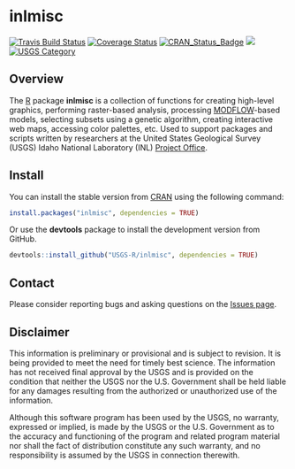 # inlmisc

[![Travis Build Status](https://travis-ci.org/USGS-R/inlmisc.svg?branch=master)](https://travis-ci.org/USGS-R/inlmisc)
[![Coverage Status](https://coveralls.io/repos/github/USGS-R/inlmisc/badge.svg?branch=master)](https://coveralls.io/github/USGS-R/inlmisc?branch=master)
[![CRAN_Status_Badge](https://www.r-pkg.org/badges/version/inlmisc)](https://CRAN.R-project.org/package=inlmisc)
[![](https://cranlogs.r-pkg.org/badges/inlmisc?color=brightgreen)](https://CRAN.R-project.org/package=inlmisc)
[![USGS Category](https://img.shields.io/badge/USGS-Support-yellow.svg)](https://owi.usgs.gov/R/packages.html#support)

## Overview

The [R](https://www.r-project.org/) package **inlmisc** is a collection of functions for creating high-level graphics,
performing raster-based analysis, processing [MODFLOW](https://water.usgs.gov/ogw/modflow/ "USGS's modular hydrologic model")-based models,
selecting subsets using a genetic algorithm, creating interactive web maps, accessing color palettes, etc.
Used to support packages and scripts written by researchers at the United States Geological Survey (USGS)
Idaho National Laboratory (INL) [Project Office](https://www.usgs.gov/centers/id-water/science/idaho-national-laboratory-project-office "USGS INL Project Office").

## Install

You can install the stable version from [CRAN](https://CRAN.R-project.org/package=inlmisc "The Comprehensive R Archive Network")
using the following command:

```r
install.packages("inlmisc", dependencies = TRUE)
```

Or use the **devtools** package to install the development version from GitHub.

```r
devtools::install_github("USGS-R/inlmisc", dependencies = TRUE)
```

## Contact

Please consider reporting bugs and asking questions on the [Issues page](https://github.com/USGS-R/inlmisc/issues).

## Disclaimer

This information is preliminary or provisional and is subject to revision.
It is being provided to meet the need for timely best science.
The information has not received final approval by the USGS
and is provided on the condition that neither the USGS nor the U.S. Government
shall be held liable for any damages resulting from the authorized or unauthorized use of the information.

Although this software program has been used by the USGS,
no warranty, expressed or implied, is made by the USGS or the U.S. Government
as to the accuracy and functioning of the program and related program material
nor shall the fact of distribution constitute any such warranty,
and no responsibility is assumed by the USGS in connection therewith.

